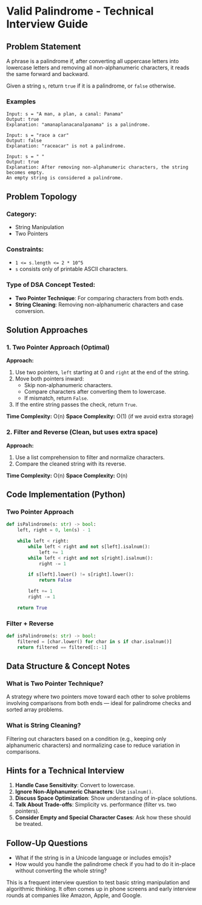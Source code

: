 # Valid Palindrome - Technical Interview Guide

## Problem Statement
A phrase is a palindrome if, after converting all uppercase letters into lowercase letters and removing all non-alphanumeric characters, it reads the same forward and backward.

Given a string `s`, return `true` if it is a palindrome, or `false` otherwise.

### Examples
```plaintext
Input: s = "A man, a plan, a canal: Panama"
Output: true
Explanation: "amanaplanacanalpanama" is a palindrome.

Input: s = "race a car"
Output: false
Explanation: "raceacar" is not a palindrome.

Input: s = " "
Output: true
Explanation: After removing non-alphanumeric characters, the string becomes empty.
An empty string is considered a palindrome.
```

## Problem Topology
### Category:
- String Manipulation
- Two Pointers

### Constraints:
- `1 <= s.length <= 2 * 10^5`
- `s` consists only of printable ASCII characters.

### Type of DSA Concept Tested:
- **Two Pointer Technique**: For comparing characters from both ends.
- **String Cleaning**: Removing non-alphanumeric characters and case conversion.

## Solution Approaches
### 1. Two Pointer Approach (Optimal)
**Approach:**
1. Use two pointers, `left` starting at 0 and `right` at the end of the string.
2. Move both pointers inward:
   - Skip non-alphanumeric characters.
   - Compare characters after converting them to lowercase.
   - If mismatch, return `False`.
3. If the entire string passes the check, return `True`.

**Time Complexity:** O(n)
**Space Complexity:** O(1) (if we avoid extra storage)

### 2. Filter and Reverse (Clean, but uses extra space)
**Approach:**
1. Use a list comprehension to filter and normalize characters.
2. Compare the cleaned string with its reverse.

**Time Complexity:** O(n)
**Space Complexity:** O(n)

## Code Implementation (Python)
### Two Pointer Approach
```python
def isPalindrome(s: str) -> bool:
    left, right = 0, len(s) - 1

    while left < right:
        while left < right and not s[left].isalnum():
            left += 1
        while left < right and not s[right].isalnum():
            right -= 1

        if s[left].lower() != s[right].lower():
            return False

        left += 1
        right -= 1

    return True
```

### Filter + Reverse
```python
def isPalindrome(s: str) -> bool:
    filtered = [char.lower() for char in s if char.isalnum()]
    return filtered == filtered[::-1]
```

## Data Structure & Concept Notes
### What is Two Pointer Technique?
A strategy where two pointers move toward each other to solve problems involving comparisons from both ends — ideal for palindrome checks and sorted array problems.

### What is String Cleaning?
Filtering out characters based on a condition (e.g., keeping only alphanumeric characters) and normalizing case to reduce variation in comparisons.

## Hints for a Technical Interview
1. **Handle Case Sensitivity**: Convert to lowercase.
2. **Ignore Non-Alphanumeric Characters**: Use `isalnum()`.
3. **Discuss Space Optimization**: Show understanding of in-place solutions.
4. **Talk About Trade-offs**: Simplicity vs. performance (filter vs. two pointers).
5. **Consider Empty and Special Character Cases**: Ask how these should be treated.

## Follow-Up Questions
- What if the string is in a Unicode language or includes emojis?
- How would you handle the palindrome check if you had to do it in-place without converting the whole string?

This is a frequent interview question to test basic string manipulation and algorithmic thinking. It often comes up in phone screens and early interview rounds at companies like Amazon, Apple, and Google.
